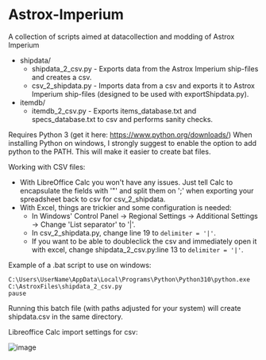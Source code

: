 # Astrox-Imperium
A collection of scripts aimed at datacollection and modding of Astrox Imperium

- shipdata/
  - shipdata_2_csv.py - Exports data from the Astrox Imperium ship-files and creates a csv.
  - csv_2_shipdata.py - Imports data from a csv and exports it to Astrox Imperium ship-files (designed to be used with exportShipdata.py).
- itemdb/
  - itemdb_2_csv.py - Exports items_database.txt and specs_database.txt to csv and performs sanity checks.

Requires Python 3 (get it here: https://www.python.org/downloads/)
When installing Python on windows, I strongly suggest to enable the option to add python to the PATH.  This will make it easier to create bat files.

Working with CSV files:
- With LibreOffice Calc you won't have any issues. Just tell Calc to encapsulate the fields with '"' and split them on ';' when exporting your spreadsheet back to csv for csv_2_shipdata.
- With Excel, things are trickier and some configuration is needed:
  - In Windows' Control Panel -> Regional Settings -> Additional Settings -> Change 'List separator' to '|'.
  - In csv_2_shipdata.py, change line 19 to `delimiter = '|'`.
  - If you want to be able to doubleclick the csv and immediately open it with excel, change shipdata_2_csv.py:line 13 to `delimiter = '|'`.

Example of a .bat script to use on windows:
```batch
C:\Users\UserName\AppData\Local\Programs\Python\Python310\python.exe C:\AstroxFiles\shipdata_2_csv.py
pause
```
Running this batch file (with paths adjusted for your system) will create shipdata.csv in the same directory.


Libreoffice Calc import settings for csv:

![image](https://user-images.githubusercontent.com/918422/151455249-13715516-f0aa-41f6-9eda-ad9e3a8818f0.png)
